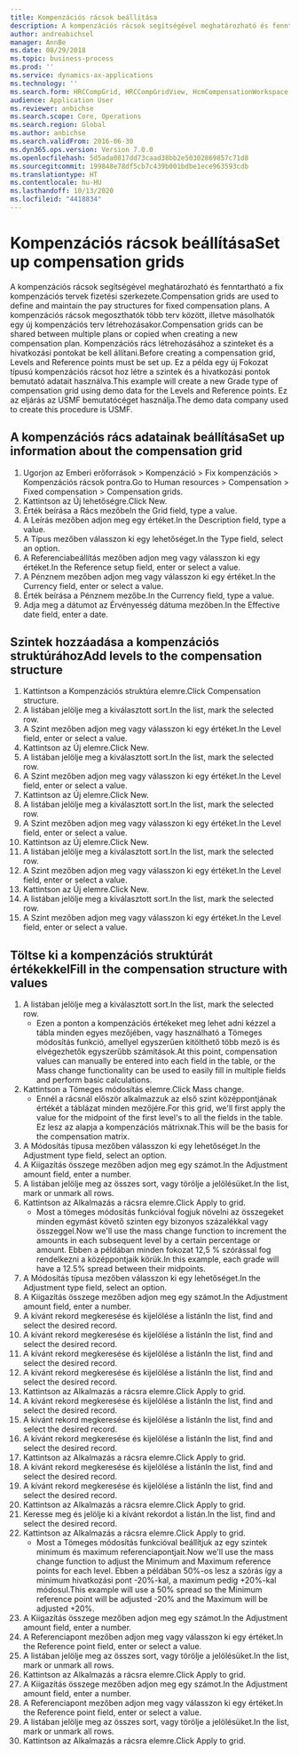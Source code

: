 ```yaml
---
title: Kompenzációs rácsok beállítása
description: A kompenzációs rácsok segítségével meghatározható és fenntartható a fix kompenzációs tervek fizetési szerkezete.
author: andreabichsel
manager: AnnBe
ms.date: 08/29/2018
ms.topic: business-process
ms.prod: ''
ms.service: dynamics-ax-applications
ms.technology: ''
ms.search.form: HRCCompGrid, HRCCompGridView, HcmCompensationWorkspace
audience: Application User
ms.reviewer: anbichse
ms.search.scope: Core, Operations
ms.search.region: Global
ms.author: anbichse
ms.search.validFrom: 2016-06-30
ms.dyn365.ops.version: Version 7.0.0
ms.openlocfilehash: 5d5ada0817dd73caad38bb2e50302869857c71d8
ms.sourcegitcommit: 199848e78df5cb7c439b001bdbe1ece963593cdb
ms.translationtype: HT
ms.contentlocale: hu-HU
ms.lasthandoff: 10/13/2020
ms.locfileid: "4418834"
---
```

# <a name="set-up-compensation-grids"></a><span data-ttu-id="52fb8-103">Kompenzációs rácsok beállítása</span><span class="sxs-lookup"><span data-stu-id="52fb8-103">Set up compensation grids</span></span>

<span data-ttu-id="52fb8-104">A kompenzációs rácsok segítségével meghatározható és fenntartható a fix kompenzációs tervek fizetési szerkezete.</span><span class="sxs-lookup"><span data-stu-id="52fb8-104">Compensation grids are used to define and maintain the pay structures for fixed compensation plans.</span></span> <span data-ttu-id="52fb8-105">A kompenzációs rácsok megoszthatók több terv között, illetve másolhatók egy új kompenzációs terv létrehozásakor.</span><span class="sxs-lookup"><span data-stu-id="52fb8-105">Compensation grids can be shared between multiple plans or copied when creating a new compensation plan.</span></span>  <span data-ttu-id="52fb8-106">Kompenzációs rács létrehozásához a szinteket és a hivatkozási pontokat be kell állítani.</span><span class="sxs-lookup"><span data-stu-id="52fb8-106">Before creating a compensation grid, Levels and Reference points must be set up.</span></span> <span data-ttu-id="52fb8-107">Ez a példa egy új Fokozat típusú kompenzációs rácsot hoz létre a szintek és a hivatkozási pontok bemutató adatait használva.</span><span class="sxs-lookup"><span data-stu-id="52fb8-107">This example will create a new Grade type of compensation grid using demo data for the Levels and Reference points.</span></span> <span data-ttu-id="52fb8-108">Ez az eljárás az USMF bemutatócéget használja.</span><span class="sxs-lookup"><span data-stu-id="52fb8-108">The demo data company used to create this procedure is USMF.</span></span>


## <a name="set-up-information-about-the-compensation-grid"></a><span data-ttu-id="52fb8-109">A kompenzációs rács adatainak beállítása</span><span class="sxs-lookup"><span data-stu-id="52fb8-109">Set up information about the compensation grid</span></span>
1. <span data-ttu-id="52fb8-110">Ugorjon az Emberi erőforrások > Kompenzáció > Fix kompenzációs > Kompenzációs rácsok pontra.</span><span class="sxs-lookup"><span data-stu-id="52fb8-110">Go to Human resources > Compensation > Fixed compensation > Compensation grids.</span></span>
2. <span data-ttu-id="52fb8-111">Kattintson az Új lehetőségre.</span><span class="sxs-lookup"><span data-stu-id="52fb8-111">Click New.</span></span>
3. <span data-ttu-id="52fb8-112">Érték beírása a Rács mezőbe</span><span class="sxs-lookup"><span data-stu-id="52fb8-112">In the Grid field, type a value.</span></span>
4. <span data-ttu-id="52fb8-113">A Leírás mezőben adjon meg egy értéket.</span><span class="sxs-lookup"><span data-stu-id="52fb8-113">In the Description field, type a value.</span></span>
5. <span data-ttu-id="52fb8-114">A Típus mezőben válasszon ki egy lehetőséget.</span><span class="sxs-lookup"><span data-stu-id="52fb8-114">In the Type field, select an option.</span></span>
6. <span data-ttu-id="52fb8-115">A Referenciabeállítás mezőben adjon meg vagy válasszon ki egy értéket.</span><span class="sxs-lookup"><span data-stu-id="52fb8-115">In the Reference setup field, enter or select a value.</span></span>
7. <span data-ttu-id="52fb8-116">A Pénznem mezőben adjon meg vagy válasszon ki egy értéket.</span><span class="sxs-lookup"><span data-stu-id="52fb8-116">In the Currency field, enter or select a value.</span></span>
8. <span data-ttu-id="52fb8-117">Érték beírása a Pénznem mezőbe.</span><span class="sxs-lookup"><span data-stu-id="52fb8-117">In the Currency field, type a value.</span></span>
9. <span data-ttu-id="52fb8-118">Adja meg a dátumot az Érvényesség dátuma mezőben.</span><span class="sxs-lookup"><span data-stu-id="52fb8-118">In the Effective date field, enter a date.</span></span>

## <a name="add-levels-to-the-compensation-structure"></a><span data-ttu-id="52fb8-119">Szintek hozzáadása a kompenzációs struktúrához</span><span class="sxs-lookup"><span data-stu-id="52fb8-119">Add levels to the compensation structure</span></span>
1. <span data-ttu-id="52fb8-120">Kattintson a Kompenzációs struktúra elemre.</span><span class="sxs-lookup"><span data-stu-id="52fb8-120">Click Compensation structure.</span></span>
2. <span data-ttu-id="52fb8-121">A listában jelölje meg a kiválasztott sort.</span><span class="sxs-lookup"><span data-stu-id="52fb8-121">In the list, mark the selected row.</span></span>
3. <span data-ttu-id="52fb8-122">A Szint mezőben adjon meg vagy válasszon ki egy értéket.</span><span class="sxs-lookup"><span data-stu-id="52fb8-122">In the Level field, enter or select a value.</span></span>
4. <span data-ttu-id="52fb8-123">Kattintson az Új elemre.</span><span class="sxs-lookup"><span data-stu-id="52fb8-123">Click New.</span></span>
5. <span data-ttu-id="52fb8-124">A listában jelölje meg a kiválasztott sort.</span><span class="sxs-lookup"><span data-stu-id="52fb8-124">In the list, mark the selected row.</span></span>
6. <span data-ttu-id="52fb8-125">A Szint mezőben adjon meg vagy válasszon ki egy értéket.</span><span class="sxs-lookup"><span data-stu-id="52fb8-125">In the Level field, enter or select a value.</span></span>
7. <span data-ttu-id="52fb8-126">Kattintson az Új elemre.</span><span class="sxs-lookup"><span data-stu-id="52fb8-126">Click New.</span></span>
8. <span data-ttu-id="52fb8-127">A listában jelölje meg a kiválasztott sort.</span><span class="sxs-lookup"><span data-stu-id="52fb8-127">In the list, mark the selected row.</span></span>
9. <span data-ttu-id="52fb8-128">A Szint mezőben adjon meg vagy válasszon ki egy értéket.</span><span class="sxs-lookup"><span data-stu-id="52fb8-128">In the Level field, enter or select a value.</span></span>
10. <span data-ttu-id="52fb8-129">Kattintson az Új elemre.</span><span class="sxs-lookup"><span data-stu-id="52fb8-129">Click New.</span></span>
11. <span data-ttu-id="52fb8-130">A listában jelölje meg a kiválasztott sort.</span><span class="sxs-lookup"><span data-stu-id="52fb8-130">In the list, mark the selected row.</span></span>
12. <span data-ttu-id="52fb8-131">A Szint mezőben adjon meg vagy válasszon ki egy értéket.</span><span class="sxs-lookup"><span data-stu-id="52fb8-131">In the Level field, enter or select a value.</span></span>
13. <span data-ttu-id="52fb8-132">Kattintson az Új elemre.</span><span class="sxs-lookup"><span data-stu-id="52fb8-132">Click New.</span></span>
14. <span data-ttu-id="52fb8-133">A listában jelölje meg a kiválasztott sort.</span><span class="sxs-lookup"><span data-stu-id="52fb8-133">In the list, mark the selected row.</span></span>
15. <span data-ttu-id="52fb8-134">A Szint mezőben adjon meg vagy válasszon ki egy értéket.</span><span class="sxs-lookup"><span data-stu-id="52fb8-134">In the Level field, enter or select a value.</span></span>

## <a name="fill-in-the-compensation-structure-with-values"></a><span data-ttu-id="52fb8-135">Töltse ki a kompenzációs struktúrát értékekkel</span><span class="sxs-lookup"><span data-stu-id="52fb8-135">Fill in the compensation structure with values</span></span>
1. <span data-ttu-id="52fb8-136">A listában jelölje meg a kiválasztott sort.</span><span class="sxs-lookup"><span data-stu-id="52fb8-136">In the list, mark the selected row.</span></span>
    * <span data-ttu-id="52fb8-137">Ezen a ponton a kompenzációs értékeket meg lehet adni kézzel a tábla minden egyes mezőjében, vagy használható a Tömeges módosítás funkció, amellyel egyszerűen kitölthető több mező is és elvégezhetők egyszerűbb számítások.</span><span class="sxs-lookup"><span data-stu-id="52fb8-137">At this point, compensation values can manually be entered into each field in the table, or the Mass change functionality can be used to easily fill in multiple fields and perform basic calculations.</span></span>  
2. <span data-ttu-id="52fb8-138">Kattintson a Tömeges módosítás elemre.</span><span class="sxs-lookup"><span data-stu-id="52fb8-138">Click Mass change.</span></span>
    * <span data-ttu-id="52fb8-139">Ennél a rácsnál először alkalmazzuk az első szint középpontjának értékét a táblázat minden mezőjére.</span><span class="sxs-lookup"><span data-stu-id="52fb8-139">For this grid, we'll first apply the value for the midpoint of the first level's to all the fields in the table.</span></span> <span data-ttu-id="52fb8-140">Ez lesz az alapja a kompenzációs mátrixnak.</span><span class="sxs-lookup"><span data-stu-id="52fb8-140">This will be the basis for the compensation matrix.</span></span>  
3. <span data-ttu-id="52fb8-141">A Módosítás típusa mezőben válasszon ki egy lehetőséget.</span><span class="sxs-lookup"><span data-stu-id="52fb8-141">In the Adjustment type field, select an option.</span></span>
4. <span data-ttu-id="52fb8-142">A Kiigazítás összege mezőben adjon meg egy számot.</span><span class="sxs-lookup"><span data-stu-id="52fb8-142">In the Adjustment amount field, enter a number.</span></span>
5. <span data-ttu-id="52fb8-143">A listában jelölje meg az összes sort, vagy törölje a jelölésüket.</span><span class="sxs-lookup"><span data-stu-id="52fb8-143">In the list, mark or unmark all rows.</span></span>
6. <span data-ttu-id="52fb8-144">Kattintson az Alkalmazás a rácsra elemre.</span><span class="sxs-lookup"><span data-stu-id="52fb8-144">Click Apply to grid.</span></span>
    * <span data-ttu-id="52fb8-145">Most a tömeges módosítás funkcióval fogjuk növelni az összegeket minden egymást követő szinten egy bizonyos százalékkal vagy összeggel.</span><span class="sxs-lookup"><span data-stu-id="52fb8-145">Now we'll use the mass change function to increment the amounts in each subsequent level by a certain percentage or amount.</span></span> <span data-ttu-id="52fb8-146">Ebben a példában minden fokozat 12,5 % szórással fog rendelkezni a középpontjaik körük.</span><span class="sxs-lookup"><span data-stu-id="52fb8-146">In this example, each grade will have a 12.5% spread between their midpoints.</span></span>  
7. <span data-ttu-id="52fb8-147">A Módosítás típusa mezőben válasszon ki egy lehetőséget.</span><span class="sxs-lookup"><span data-stu-id="52fb8-147">In the Adjustment type field, select an option.</span></span>
8. <span data-ttu-id="52fb8-148">A Kiigazítás összege mezőben adjon meg egy számot.</span><span class="sxs-lookup"><span data-stu-id="52fb8-148">In the Adjustment amount field, enter a number.</span></span>
9. <span data-ttu-id="52fb8-149">A kívánt rekord megkeresése és kijelölése a listán</span><span class="sxs-lookup"><span data-stu-id="52fb8-149">In the list, find and select the desired record.</span></span>
10. <span data-ttu-id="52fb8-150">A kívánt rekord megkeresése és kijelölése a listán</span><span class="sxs-lookup"><span data-stu-id="52fb8-150">In the list, find and select the desired record.</span></span>
11. <span data-ttu-id="52fb8-151">A kívánt rekord megkeresése és kijelölése a listán</span><span class="sxs-lookup"><span data-stu-id="52fb8-151">In the list, find and select the desired record.</span></span>
12. <span data-ttu-id="52fb8-152">A kívánt rekord megkeresése és kijelölése a listán</span><span class="sxs-lookup"><span data-stu-id="52fb8-152">In the list, find and select the desired record.</span></span>
13. <span data-ttu-id="52fb8-153">Kattintson az Alkalmazás a rácsra elemre.</span><span class="sxs-lookup"><span data-stu-id="52fb8-153">Click Apply to grid.</span></span>
14. <span data-ttu-id="52fb8-154">A kívánt rekord megkeresése és kijelölése a listán</span><span class="sxs-lookup"><span data-stu-id="52fb8-154">In the list, find and select the desired record.</span></span>
15. <span data-ttu-id="52fb8-155">A kívánt rekord megkeresése és kijelölése a listán</span><span class="sxs-lookup"><span data-stu-id="52fb8-155">In the list, find and select the desired record.</span></span>
16. <span data-ttu-id="52fb8-156">A kívánt rekord megkeresése és kijelölése a listán</span><span class="sxs-lookup"><span data-stu-id="52fb8-156">In the list, find and select the desired record.</span></span>
17. <span data-ttu-id="52fb8-157">Kattintson az Alkalmazás a rácsra elemre.</span><span class="sxs-lookup"><span data-stu-id="52fb8-157">Click Apply to grid.</span></span>
18. <span data-ttu-id="52fb8-158">A kívánt rekord megkeresése és kijelölése a listán</span><span class="sxs-lookup"><span data-stu-id="52fb8-158">In the list, find and select the desired record.</span></span>
19. <span data-ttu-id="52fb8-159">A kívánt rekord megkeresése és kijelölése a listán</span><span class="sxs-lookup"><span data-stu-id="52fb8-159">In the list, find and select the desired record.</span></span>
20. <span data-ttu-id="52fb8-160">Kattintson az Alkalmazás a rácsra elemre.</span><span class="sxs-lookup"><span data-stu-id="52fb8-160">Click Apply to grid.</span></span>
21. <span data-ttu-id="52fb8-161">Keresse meg és jelölje ki a kívánt rekordot a listán.</span><span class="sxs-lookup"><span data-stu-id="52fb8-161">In the list, find and select the desired record.</span></span>
22. <span data-ttu-id="52fb8-162">Kattintson az Alkalmazás a rácsra elemre.</span><span class="sxs-lookup"><span data-stu-id="52fb8-162">Click Apply to grid.</span></span>
    * <span data-ttu-id="52fb8-163">Most a Tömeges módosítás funkcióval beállítjuk az egy szintek minimum és maximum referenciapontjait.</span><span class="sxs-lookup"><span data-stu-id="52fb8-163">Now we'll use the mass change function to adjust the Minimum and Maximum reference points for each level.</span></span> <span data-ttu-id="52fb8-164">Ebben a példában 50%-os lesz a szórás így a minimum hivatkozási pont -20%-kal, a maximum pedig +20%-kal módosul.</span><span class="sxs-lookup"><span data-stu-id="52fb8-164">This example will use a 50% spread so the Minimum reference point will be adjusted -20% and the Maximum will be adjusted +20%.</span></span>  
23. <span data-ttu-id="52fb8-165">A Kiigazítás összege mezőben adjon meg egy számot.</span><span class="sxs-lookup"><span data-stu-id="52fb8-165">In the Adjustment amount field, enter a number.</span></span>
24. <span data-ttu-id="52fb8-166">A Referenciapont mezőben adjon meg vagy válasszon ki egy értéket.</span><span class="sxs-lookup"><span data-stu-id="52fb8-166">In the Reference point field, enter or select a value.</span></span>
25. <span data-ttu-id="52fb8-167">A listában jelölje meg az összes sort, vagy törölje a jelölésüket.</span><span class="sxs-lookup"><span data-stu-id="52fb8-167">In the list, mark or unmark all rows.</span></span>
26. <span data-ttu-id="52fb8-168">Kattintson az Alkalmazás a rácsra elemre.</span><span class="sxs-lookup"><span data-stu-id="52fb8-168">Click Apply to grid.</span></span>
27. <span data-ttu-id="52fb8-169">A Kiigazítás összege mezőben adjon meg egy számot.</span><span class="sxs-lookup"><span data-stu-id="52fb8-169">In the Adjustment amount field, enter a number.</span></span>
28. <span data-ttu-id="52fb8-170">A Referenciapont mezőben adjon meg vagy válasszon ki egy értéket.</span><span class="sxs-lookup"><span data-stu-id="52fb8-170">In the Reference point field, enter or select a value.</span></span>
29. <span data-ttu-id="52fb8-171">A listában jelölje meg az összes sort, vagy törölje a jelölésüket.</span><span class="sxs-lookup"><span data-stu-id="52fb8-171">In the list, mark or unmark all rows.</span></span>
30. <span data-ttu-id="52fb8-172">Kattintson az Alkalmazás a rácsra elemre.</span><span class="sxs-lookup"><span data-stu-id="52fb8-172">Click Apply to grid.</span></span>

